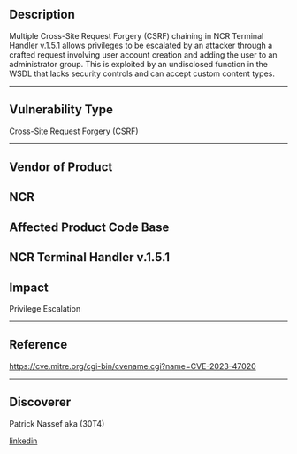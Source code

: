 ## Description
Multiple Cross-Site Request Forgery (CSRF) chaining in NCR Terminal Handler v.1.5.1 allows privileges to be escalated by an attacker through a crafted request involving user account creation and adding the user to an administrator group. This is exploited by an undisclosed function in the WSDL that lacks security controls and can accept custom content types.

------------------------------------------
## Vulnerability Type

Cross-Site Request Forgery (CSRF)

------------------------------------------
## Vendor of Product
NCR 
------------------------------------------

## Affected Product Code Base

NCR Terminal Handler v.1.5.1
------------------------------------------
## Impact

Privilege Escalation


------------------------------------------
## Reference
https://cve.mitre.org/cgi-bin/cvename.cgi?name=CVE-2023-47020

-----------------------------------------
## Discoverer

Patrick Nassef aka (30T4)

[linkedin](https://www.linkedin.com/in/patrick0x41/)